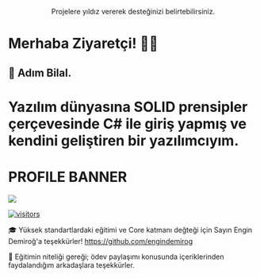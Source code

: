 <p align="center"> Projelere yıldız vererek desteğinizi belirtebilirsiniz. </p>

# Merhaba Ziyaretçi! 👋😃

## 🌱 Adım Bilal.
   # Yazılım dünyasına SOLID prensipler çerçevesinde C# ile giriş yapmış ve kendini geliştiren bir yazılımcıyım.

# PROFILE BANNER

<img src="https://github-readme-stats.vercel.app/api?username=bigidirmik&count_private=true&show_icons=true&theme=nightowl">


[![visitors](https://visitor-badge.glitch.me/badge?page_id=bigidirmik)](https://GitHub.com/bigidirmik)

🎓 Yüksek standartlardaki eğitimi ve Core katmanı değteği için Sayın Engin Demiroğ'a teşekkürler!
https://github.com/engindemirog

🔭 Eğitimin niteliği gereği; ödev paylaşımı konusunda içeriklerinden faydalandığım arkadaşlara teşekkürler.

<!--
**bigidirmik/bigidirmik** is a ✨ _special_ ✨ repository because its `README.md` (this file) appears on your GitHub profile.

Here are some ideas to get you started:

- 🔭 I’m currently working on ...
- 🌱 I’m currently learning ...
- 👯 I’m looking to collaborate on ...
- 🤔 I’m looking for help with ...
- 💬 Ask me about ...
- 📫 How to reach me: ...
- 😄 Pronouns: ...
- ⚡ Fun fact: ...
-->

<!-- -->
